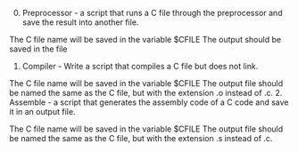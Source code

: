 0. Preprocessor -  a script that runs a C file through the preprocessor and save the result into another file.

The C file name will be saved in the variable $CFILE
The output should be saved in the file
1. Compiler - Write a script that compiles a C file but does not link.

The C file name will be saved in the variable $CFILE
The output file should be named the same as the C file, but with the extension .o instead of .c.
2. Assemble - a script that generates the assembly code of a C code and save it in an output file.

The C file name will be saved in the variable $CFILE
The output file should be named the same as the C file, but with the extension .s instead of .c.

